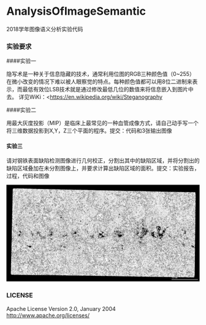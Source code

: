 # AnalysisOfImageSemantic



2018学年图像语义分析实验代码



### 实验要求

####实验一

隐写术是一种关于信息隐藏的技术，通常利用位图的RGB三种颜色值（0~255）在微小改变的情况下难以被人眼察觉的特点。每种颜色值都可以用8位二进制来表示，而最低有效位LSB技术就是通过修改最低几位的数值来将信息嵌入到图片中去。 
详见WiKi：<https://en.wikipedia.org/wiki/Steganography

####实验二

用最大灰度投影（MIP）是临床上最常见的一种血管成像方式，请自己动手写一个将三维数据投影到X,Y，Z三个平面的程序。提交：代码和3张输出图像

#### 实验三

请对钢铁表面缺陷检测图像进行几何校正，分割出其中的缺陷区域，并将分割出的缺陷区域叠加在未分割图像上，并要求计算出缺陷区域的面积。提交：实验报告，过程，代码和图像

![LAB2图片](./resources/lab2.jpg)





### LICENSE

Apache License
Version 2.0, January 2004
http://www.apache.org/licenses/



​	

